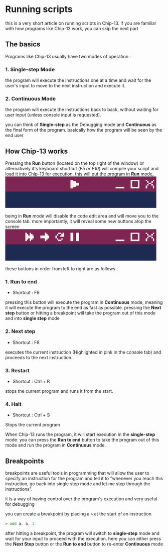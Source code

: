 ﻿# Running scripts

this is a very short article on running scripts in Chip-13. if you are familiar
with how programs like Chip-13 work, you can skip the next part

## The basics
Programs like Chip-13 usually have two modes of operation :
### 1. Single-step Mode
the program will execute the instructions one at a time and wait for the user's
input to move to the next instruction and execute it.
### 2. Continuous Mode
the program will execute the instructions back to back, without waiting for user
input (unless console input is requested). 

you can think of **Single-step** as the Debugging mode and **Continuous** as
the final form of the program. basically how the program will be seen by the end
user


## How Chip-13 works
Pressing the **Run** button (located on the top right of the window) or alternatively
it's keyboard shortcut (_F5 or F10_) will compile
your script and load it into Chip-13 for execution. this will put the program in
**Run** mode,
![bandicam 2025-08-09 20-21-58-601.jpg](../../Images/toolbar%20right%20edit.jpg)

being in **Run** mode will disable the code edit area and will move you to the
console tab. more importantly, it will reveal some new buttons atop the screen
![bandicam 2025-08-09 20-22-07-923.jpg](../../Images/toolbar%20right%20run.jpg)

these buttons in order from left to right are as follows :
### 1. Run to end
- Shortcut : F9

pressing this button will execute the program in **Continuous** mode, meaning it
will execute the program to the end as fast as possible. pressing the **Next step**
button or hitting a breakpoint will take the program out of this mode and into 
**single step** mode
### 2. Next step
- Shortcut : F8

executes the current instruction (Highlighted in pink in the console tab) and 
proceeds to the next instruction. 
### 3. Restart
- Shortcut : Ctrl + R

stops the current program and runs it from the start.
### 4. Halt
- Shortcut : Ctrl + S

Stops the current program

When Chip-13 runs the program, it will start execution in the **single-step** mode.
you can press the **Run to end** button to take the program out of this mode and
run the program in **Continuous** mode.

## Breakpoints
breakpoints are useful tools in programming that will allow the user to specify
an instruction for the program and tell it to "whenever you reach this instruction,
go back into single step mode and let me step through the instructions".

it is a way of having control over the program's execution and very useful for debugging

you can create a breakpoint by placing a `>` at the start of an instruction
```asm
> add a, a, 2
```
after hitting a breakpoint, the program will switch to **single-step** mode
and wait for your input to proceed with the execution. here you can either press
the **Next Step** button or the **Run to end** button to re-enter **Continuous**
mode